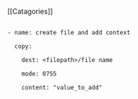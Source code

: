 [[Catagories]] 


~~~~

- name: create file and add context

  copy:

    dest: <filepath>/file name

    mode: 0755

    content: "value_to_add"

~~~~
